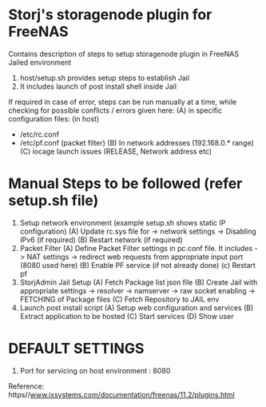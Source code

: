 Storj's storagenode plugin for FreeNAS
=======================================
Contains description of steps to setup storagenode plugin in FreeNAS Jailed environment

1) host/setup.sh provides setup steps to establish Jail 
2) It includes launch of post install shell inside Jail 

If required in case of error, steps can be run manually at a time, while checking 
for possible conflicts / errors given here:
(A) in specific configuration files: (in host)
  - /etc/rc.conf  
  - /etc/pf.conf (packet filter)
(B) In network addresses (192.168.0.* range)
(C) iocage launch issues (RELEASE,  Network address etc)


Manual Steps to be followed (refer setup.sh file)
=================================================
1) Setup network environment 
  (example setup.sh shows static IP configuration)
	(A) Update rc.sys file  for
	 -> network settings
	 -> Disabling IPv6 (if required)
	(B) Restart network (if required)
3) Packet Filter
	(A) Define Packet Filter settings in pc.conf file. It includes
	    -> NAT settings
	    -> redirect web requests from appropriate input port (8080 used here)
	(B) Enable PF service (if not already done)
	(c) Restart pf
4) StorjAdmin Jail Setup
	(A) Fetch Package list json file
	(B) Create Jail with appropriate settings
	    -> resolver
	    -> namserver
	    -> raw socket enabling
	    -> FETCHING of Package files
	(C) Fetch Repository to JAIL env
5) Launch post install script
	(A) Setup web configuration and services
	(B) Extract application to be hosted
	(C) Start services
	(D) Show user 
 

DEFAULT SETTINGS
================
1) Port for servicing on host environment : 8080


Reference: https//www.ixsystems.com/documentation/freenas/11.2/plugins.html 
